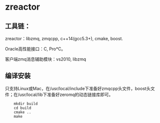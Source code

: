 # zreactor


## 工具链：

zreactor：libzmq, zmqcpp, c++14(gcc5.3+), cmake, boost. 

Oracle高性能接口：C, Pro*C。

客户端zmq消息辅助模块：vs2010, libzmq


## 编译安装

只支持Linux或Mac，在/usr/local/include下准备好zmqcpp头文件，boost头文件；在/usr/local/lib下准备好zeromq的动态链接库即可。

        mkdir build
        cd build
        cmake ..
        make
